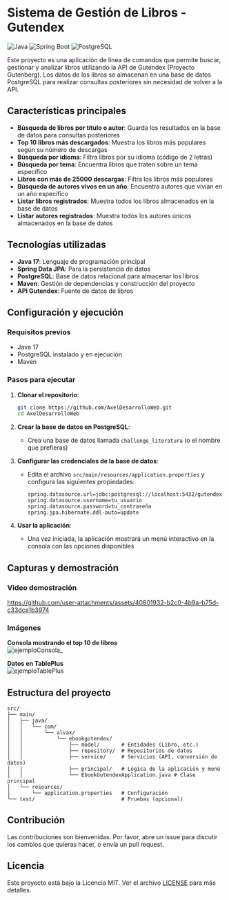 # Sistema de Gestión de Libros - Gutendex

![Java](https://img.shields.io/badge/java-%23ED8B00.svg?style=for-the-badge&logo=openjdk&logoColor=white)
![Spring Boot](https://img.shields.io/badge/Spring_Boot-F2F4F9?style=for-the-badge&logo=spring-boot)
![PostgreSQL](https://img.shields.io/badge/PostgreSQL-316192?style=for-the-badge&logo=postgresql&logoColor=white)

Este proyecto es una aplicación de línea de comandos que permite buscar, gestionar y analizar libros utilizando la API de Gutendex (Proyecto Gutenberg). Los datos de los libros se almacenan en una base de datos PostgreSQL para realizar consultas posteriores sin necesidad de volver a la API.

## Características principales

- **Búsqueda de libros por título o autor**: Guarda los resultados en la base de datos para consultas posteriores
- **Top 10 libros más descargados**: Muestra los libros más populares según su número de descargas
- **Búsqueda por idioma**: Filtra libros por su idioma (código de 2 letras)
- **Búsqueda por tema**: Encuentra libros que traten sobre un tema específico
- **Libros con más de 25000 descargas**: Filtra los libros más populares
- **Búsqueda de autores vivos en un año**: Encuentra autores que vivían en un año específico
- **Listar libros registrados**: Muestra todos los libros almacenados en la base de datos
- **Listar autores registrados**: Muestra todos los autores únicos almacenados en la base de datos

## Tecnologías utilizadas

- **Java 17**: Lenguaje de programación principal
- **Spring Data JPA**: Para la persistencia de datos
- **PostgreSQL**: Base de datos relacional para almacenar los libros
- **Maven**: Gestión de dependencias y construcción del proyecto
- **API Gutendex**: Fuente de datos de libros

## Configuración y ejecución

### Requisitos previos

- Java 17
- PostgreSQL instalado y en ejecución
- Maven

### Pasos para ejecutar

1. **Clonar el repositorio**:
   ```bash
   git clone https://github.com/AxelDesarrolloWeb.git
   cd AxelDesarrolloWeb
   ```

2. **Crear la base de datos en PostgreSQL**:
   - Crea una base de datos llamada `challenge_literatura` (o el nombre que prefieras)

3. **Configurar las credenciales de la base de datos**:
   - Edita el archivo `src/main/resources/application.properties` y configura las siguientes propiedades:
     ```
     spring.datasource.url=jdbc:postgresql://localhost:5432/gutendex
     spring.datasource.username=tu_usuario
     spring.datasource.password=tu_contraseña
     spring.jpa.hibernate.ddl-auto=update
     ```

5. **Usar la aplicación**:
   - Una vez iniciada, la aplicación mostrará un menú interactivo en la consola con las opciones disponibles

## Capturas y demostración

### Video demostración


https://github.com/user-attachments/assets/40801932-b2c0-4b9a-b75d-c33dce1b3974



### Imágenes

**Consola mostrando el top 10 de libros**  
![ejemploConsola_](https://github.com/user-attachments/assets/9037b523-fea8-432f-8169-3d8a0041b15c)


**Datos en TablePlus**  
![ejemploTablePlus](https://github.com/user-attachments/assets/57650577-19f1-4efd-a4b0-1d750fb64f71)


## Estructura del proyecto

```
src/
├── main/
│   ├── java/
│   │   └── com/
│   │       └── alvax/
│   │           └── ebookgutendex/
│   │               ├── model/       # Entidades (Libro, etc.)
│   │               ├── repository/  # Repositorios de datos
│   │               ├── service/     # Servicios (API, conversión de datos)
│   │               ├── principal/   # Lógica de la aplicación y menú
│   │               └── EbookGutendexApplication.java # Clase principal
│   └── resources/
│       └── application.properties   # Configuración
└── test/                            # Pruebas (opcional)
```

## Contribución

Las contribuciones son bienvenidas. Por favor, abre un issue para discutir los cambios que quieras hacer, o envía un pull request.

## Licencia

Este proyecto está bajo la Licencia MIT. Ver el archivo [LICENSE](LICENSE) para más detalles.
